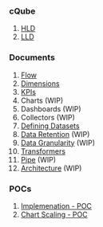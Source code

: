 ### cQube

1. [HLD](https://docs.google.com/document/d/1BWyabCuqHYFxG0RuV3wi9kfkEL-9VlsCvdKtZgTiqks/edit?usp=sharing)
2. [LLD](https://docs.google.com/document/d/14JplMN27DlbsZOY-LW0okiEo9MbRb9GWfjQi6-JrXWA/edit?usp=sharing)

### Documents

1. [Flow](02-flow.md)
2. [Dimensions](03-defining-dimensions.md)
3. [KPIs](07-defining-KPI.md)
4. Charts (WIP)
5. Dashboards (WIP)
6. Collectors (WIP)
7. [Defining Datasets](04-defining-datasets.md)
8. [Data Retention](08-data-retention.md) (WIP)
9. [Data Granularity](09-data-granularity.md) (WIP)
10. [Transformers](05-defining-transformer.md)
11. [Pipe](11-pipe.md) (WIP)
12. [Architecture](12-architecture.md) (WIP)

### POCs

1. [Implemenation - POC](../impl/c-qube/)
2. [Chart Scaling - POC](../impl/chart-scale-poc)
